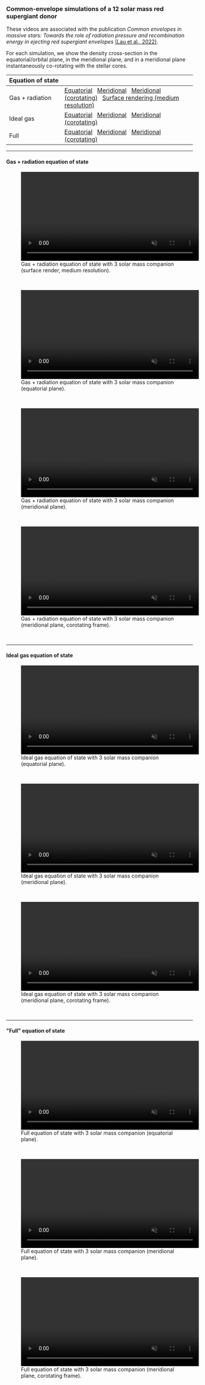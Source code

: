 ### Common-envelope simulations of a 12 solar mass red supergiant donor
These videos are associated with the publication *Common envelopes in massive stars: Towards the role of radiation pressure and recombination energy in ejecting red supergiant envelopes* [(Lau et al., 2022)](https://ui.adsabs.harvard.edu/abs/2022MNRAS.512.5462L/abstract).

For each simulation, we show the density cross-section in the equatorial/orbital plane, in the meridional plane, and in a meridional plane instantaneously co-rotating with the stellar cores.

| Equation&nbsp;of&nbsp;state | |
| ----------- | ----------- |
| Gas + radiation | <a href="#2M_3M_gasrad_xy">Equatorial</a> &nbsp; <a href="#2M_3M_gasrad_xz">Meridional</a> &nbsp; <a href="#2M_3M_gasrad_xz_corotate">Meridional (corotating)</a> &nbsp; <a href="#500k_3M_gasrad_surf">Surface rendering (medium resolution)</a>|
| Ideal gas | <a href="#2M_3M_ideal_xy">Equatorial</a> &nbsp; <a href="#2M_3M_ideal_xz">Meridional</a> &nbsp; <a href="#2M_3M_ideal_xz_corotate">Meridional (corotating)</a>|
| Full | <a href="#2M_3M_mesa_xy">Equatorial</a> &nbsp; <a href="#2M_3M_mesa_xz">Meridional</a> &nbsp; <a href="#2M_3M_mesa_xz_corotate">Meridional (corotating)</a>|
 ___
#### Gas + radiation equation of state
 <figure>
      <a id="500k_3M_gasrad_surf">
      <video class="center" src="/publication_videos/RSG_CE/500k_3M_gasrad_surf.mp4" width="480" controls playsinline muted >Sorry, your browser doesn't support embedded videos</video>
      </a>
      <figcaption>Gas + radiation equation of state with 3 solar mass companion (surface render, medium resolution).</figcaption>
 </figure>
 <br>
 <figure>
      <a id="2M_3M_gasrad_xy">
      <video class="center" src="/publication_videos/RSG_CE/2M_3M_gasrad_xy.mp4" width="480" controls playsinline muted >Sorry, your browser doesn't support embedded videos</video>
      </a>
      <figcaption>Gas + radiation equation of state with 3 solar mass companion (equatorial plane).</figcaption>
 </figure>
 <br>
 <figure>
      <a id="2M_3M_gasrad_xz">
      <video class="center" src="/publication_videos/RSG_CE/2M_3M_gasrad_xz.mp4" width="480" controls playsinline muted >Sorry, your browser doesn't support embedded videos</video>
      </a>
      <figcaption>Gas + radiation equation of state with 3 solar mass companion (meridional plane).</figcaption>
 </figure>
 <br>
 <figure>
      <a id="2M_3M_gasrad_xz_corotate">
      <video class="center" src="/publication_videos/RSG_CE/2M_3M_gasrad_xz_corotate.mp4" width="480" controls playsinline muted >Sorry, your browser doesn't support embedded videos</video>
      </a>
      <figcaption>Gas + radiation equation of state with 3 solar mass companion (meridional plane, corotating frame).</figcaption>
 </figure>
 <br>

 ___
#### Ideal gas equation of state
 <figure>
      <a id="2M_3M_ideal_xy">
      <video class="center" src="/publication_videos/RSG_CE/2M_3M_ideal_xy.mp4" width="480" controls playsinline muted >Sorry, your browser doesn't support embedded videos</video>
      </a>
      <figcaption>Ideal gas equation of state with 3 solar mass companion (equatorial plane).</figcaption>
 </figure>
 <br>
  <figure>
      <a id="2M_3M_ideal_xz">
      <video class="center" src="/publication_videos/RSG_CE/2M_3M_ideal_xz.mp4" width="480" controls playsinline muted >Sorry, your browser doesn't support embedded videos</video>
      </a>
      <figcaption>Ideal gas equation of state with 3 solar mass companion (meridional plane).</figcaption>
 </figure>
 <br>
  <figure>
      <a id="2M_3M_ideal_xz_corotate">
      <video class="center" src="/publication_videos/RSG_CE/2M_3M_ideal_xz_corotate.mp4" width="480" controls playsinline muted >Sorry, your browser doesn't support embedded videos</video>
      </a>
      <figcaption>Ideal gas equation of state with 3 solar mass companion (meridional plane, corotating frame).</figcaption>
 </figure>
 <br>

 ___
#### "Full" equation of state
 <figure>
      <a id="2M_3M_mesa_xy">
      <video class="center" src="/publication_videos/RSG_CE/2M_3M_mesa_xy.mp4" width="480" controls playsinline muted >Sorry, your browser doesn't support embedded videos</video>
      </a>
      <figcaption>Full equation of state with 3 solar mass companion (equatorial plane).</figcaption>
 </figure>
 <br>
 <figure>
      <a id="2M_3M_mesa_xz">
      <video class="center" src="/publication_videos/RSG_CE/2M_3M_mesa_xz.mp4" width="480" controls playsinline muted >Sorry, your browser doesn't support embedded videos</video>
      </a>
      <figcaption>Full equation of state with 3 solar mass companion (meridional plane).</figcaption>
 </figure>
 <br>
 <figure>
      <a id="2M_3M_mesa_xz_corotate">
      <video class="center" src="/publication_videos/RSG_CE/2M_3M_mesa_xz_corotate.mp4" width="480" controls playsinline muted >Sorry, your browser doesn't support embedded videos</video>
      </a>
      <figcaption>Full equation of state with 3 solar mass companion (meridional plane, corotating frame).</figcaption>
 </figure>